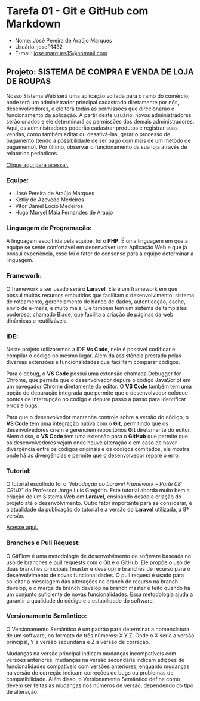 # Tarefa 01 - Git e GitHub com Markdown
* Nome: José Pereira de Araújo Marques
* Usuário: joseP1432
* E-mail: jose.marques15@hotmail.com

## Projeto: SISTEMA DE COMPRA E VENDA DE LOJA DE ROUPAS
Nosso Sistema Web será uma aplicação voltada para o ramo do comércio, onde terá um administrador principal cadastrado diretamente por nós, desenvolvedores, e ele terá todas as permissões que direcionarão o funcionamento da aplicação. A partir deste usuário, novos administradores serão criados e ele determinará as permissões dos demais administradores. Aqui, os administradores poderão cadastrar produtos e registrar suas vendas, como também editar ou desativá-las, gerar o processo de pagamento (tendo a possibilidade de ser pago com mais de um metódo de pagamento). Por último, observar o funcionamento da sua loja através de relatórios periódicos. 

[Clique aqui para acessar.](https://github.com/vitordaniel31/sisvenda.git)

### Equipe:
* José Pereira de Araújo Marques
* Ketlly de Azevedo Medeiros
* Vitor Daniel Locio Medeiros
* Hugo Muryel Maia Fernandes de Araújo

### Linguagem de Programação:
A linguagem escolhida pela equipe, foi o **PHP**. É uma linguagem em que a equipe se sente confortável em desenvolver uma Aplicação Web e que já possui experiência, esse foi o fator de consenso para a equipe determinar a linguagem.

### Framework:
O framework a ser usado será o **Laravel**. Ele é um framework em que possui muitos recursos embutidos que facilitam o desenvolvimento: sistema de roteamento, gerenciamento de banco de dados, autenticação, cache, envio de e-mails, e muito mais. Ele também tem um sistema de templates poderoso, chamado Blade, que facilita a criação de páginas da web dinâmicas e reutilizáveis.

### IDE:
Neste projeto utilizaremos a IDE **Vs Code**, nele é possível codificar e compilar o código no mesmo lugar. Além da assistência prestada pelas diversas extensões e funcionalidades que facilitam comparar códigos. 

Para o debug, o **VS Code** possui uma extensão chamada Debugger for Chrome, que permite que o desenvolvedor depure o código JavaScript em um navegador Chrome diretamente do editor. O **VS Code** também tem uma opção de depuração integrada que permite que o desenvolvedor coloque pontos de interrupção no código e depure passo a passo para identificar erros e bugs.

Para que o desenvolvedor mantenha controle sobre a versão do código, o **VS Code** tem uma integração nativa com o **Git**, permitindo que os desenvolvedores criem e gerenciem repositórios **Git** diretamente do editor. Além disso, o **VS Code** tem uma extensão para o **GitHub** que permite que os desenvolvedores vejam onde houve alteração e em caso de haver divergência entre os códigos originais e os códigos comitados, ele mostra onde há as divergências e permite que o desenvolvedor repare o erro.

### Tutorial:
O tutorial escolhido foi o *"Introdução ao Laravel Framework – Parte 08: CRUD"* do Professor Jorge Luís Gregório. Este tutorial aborda muito bem a criação de um Sistema Web em **Laravel**, ensinando desde a criação do projeto até o desenvolvimento. Outro fator importante para se considerar, é a atualidade da publicação do tutorial e a versão do **Laravel** utilizada, a 8ª versão.

[Acesse aqui.](https://www.jlgregorio.com.br/2022/09/06/introducao-ao-laravel-framework-parte-08-crud/)

### Branches e Pull Request:
O GitFlow é uma metodologia de desenvolvimento de software baseada no uso de branches e pull requests com o Git e o GitHub. Ele propõe o uso de duas branches principais (master e develop) e branches de recurso para o desenvolvimento de novas funcionalidades. O pull request é usado para solicitar a mesclagem das alterações na branch de recurso na branch develop, e o merge da branch develop na branch master é feito quando há um conjunto suficiente de novas funcionalidades. Essa metodologia ajuda a garantir a qualidade do código e a estabilidade do software.

### Versionamento Semântico:
O Versionamento Semântico é um padrão para determinar a nomenclatura de um software, no formato de três números: X.Y.Z. Onde o X seria a versão principal, Y a versão secundária e Z a versão de correção. 

Mudanças na versão principal indicam mudanças incompatíveis com versões anteriores, mudanças na versão secundária indicam adições de funcionalidades compatíveis com versões anteriores, enquanto mudanças na versão de correção indicam correções de bugs ou problemas de compatibilidade. Além disso, o Versionamento Semântico define como devem ser feitas as mudanças nos números de versão, dependendo do tipo de alteração.